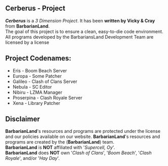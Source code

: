 ## Cerberus - Project

***Cerberus*** is a _3 Dimension Project_.
It has been **written by Vicky & Cray** from **BarbarianLand**.  
The goal of this project is to ensure a clean, easy-to-die code environment.
All programs developed by the BarbariansLand Development Team are licensed by a license

## Project Codenames:
* Eris - Boom Beach Server
* Europa - Some Patcher
* Galileo - Clash of Clans Server
* Nebula - SC Editor
* Nibiru - LZMA Manager
* Proserpina - Clash Royale Server
* Xena - Library Patcher

## Disclaimer
**BarbarianLand**'s resources and programs are protected under the license and our policies available on our website.
**BarbarianLand**'s resources and programs are created by the (**BarbarianLand**) team.  
**BarbarianLand** is **NOT** affiliated with '_Supercell, Oy_'.  
**BarbarianLand** does **NOT** own '_Clash of Clans_', '_Boom Beach_', '_Clash Royale_', and/or '_Hay Day_'.
